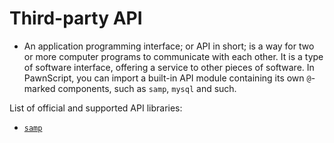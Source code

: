 # Third-party API
- An application programming interface; or API in short; is a way for two or more computer programs to communicate with each other. It is a type of software interface, offering a service to other pieces of software. In PawnScript, you can import a built-in API module containing its own `@`-marked components, such as `samp`, `mysql` and such.

List of official and supported API libraries:

- [`samp`](samp.md)